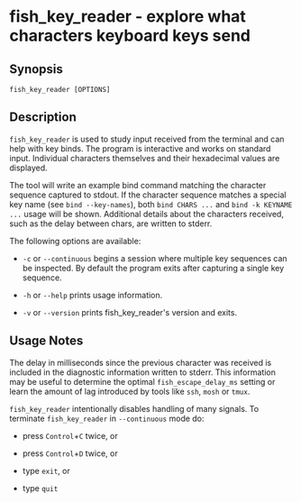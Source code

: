 # fish_key_reader - explore what characters keyboard keys send

## Synopsis

```
fish_key_reader [OPTIONS]
```

## Description

`fish_key_reader` is used to study input received from the terminal and can help with key binds. The program is interactive and works on standard input. Individual characters themselves and their hexadecimal values are displayed.

The tool will write an example bind command matching the character sequence captured to stdout. If the character sequence matches a special key name (see `bind --key-names`),  both `bind CHARS ...` and `bind -k KEYNAME ...` usage will be shown. Additional details about the characters received, such as the delay between chars, are written to stderr.

The following options are available:


* `-c` or `--continuous` begins a session where multiple key sequences can be inspected. By default the program exits after capturing a single key sequence.


* `-h` or `--help` prints usage information.


* `-v` or `--version` prints fish_key_reader's version and exits.

## Usage Notes

The delay in milliseconds since the previous character was received is included in the diagnostic information written to stderr. This information may be useful to determine the optimal `fish_escape_delay_ms` setting or learn the amount of lag introduced by tools like `ssh`, `mosh` or `tmux`.

`fish_key_reader` intentionally disables handling of many signals. To terminate `fish_key_reader` in `--continuous` mode do:


* press `Control`+`C` twice, or


* press `Control`+`D` twice, or


* type `exit`, or


* type `quit`
